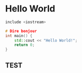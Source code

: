 # Hello World 
```cpp
include <iostream>

# Dire bonjour
int main() {
    std::cout << "Hello World!";
    return 0;
}
```

## TEST

